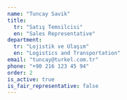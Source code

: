 ```yaml
---
name: "Tuncay Savik"
title:
  tr: "Satış Temsilcisi"
  en: "Sales Representative"
department:
  tr: "Lojistik ve Ulaşım"
  en: "Logistics and Transportation"
email: "tuncay@turkel.com.tr"
phone: "+90 216 123 45 94"
order: 2
is_active: true
is_fair_representative: false
---
```

